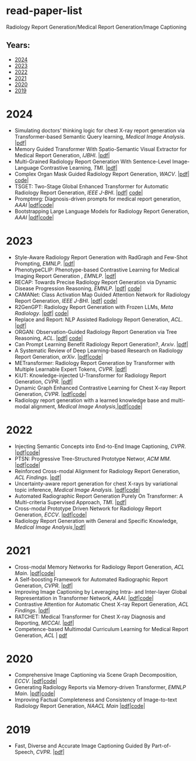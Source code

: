 # read-paper-list
Radiology Report Generation/Medical Report Generation/Image Captioning

## Years:
* [2024](#2024) 
* [2023](#2023) 
* [2022](#2022) 
* [2021](#2021)
* [2020](#2020)
* [2019](#2019)

# **2024** <div id="2024"></div>
* Simulating doctors’ thinking logic for chest X-ray report generation via Transformer-based Semantic Query learning, *Medical Image Analysis*. |[pdf](https://github.com/zjukongming/TranSQ.)| 
* Memory Guided Transformer With Spatio-Semantic Visual Extractor for Medical Report Generation, *IJBHI*. |[pdf](https://ieeexplore.ieee.org/abstract/document/10453958)| 
* Multi-Grained Radiology Report Generation With Sentence-Level Image-Language Contrastive Learning, *TMI*. |[pdf](https://ieeexplore.ieee.org/abstract/document/10458706)|
* Complex Organ Mask Guided Radiology Report Generation, *WACV*. |[pdf](https://openaccess.thecvf.com/content/WACV2024/papers/Gu_Complex_Organ_Mask_Guided_Radiology_Report_Generation_WACV_2024_paper.pdf)| [code](https://github.com/GaryGuTC/COMG_model.)|
* TSGET: Two-Stage Global Enhanced Transformer for Automatic Radiology Report Generation, *IEEE J-BHI*. |[pdf](https://ieeexplore.ieee.org/document/10381879)| [code](https://github.com/SKD-HPC/TSGET)|
* Promptmrg: Diagnosis-driven prompts for medical report generation, *AAAI* |[pdf](https://ojs.aaai.org/index.php/AAAI/article/download/28038/28087)|[code](https://github.com/jhb86253817/PromptMRG)|
* Bootstrapping Large Language Models for Radiology Report Generation, *AAAI* |[pdf](https://ojs.aaai.org/index.php/AAAI/article/view/29826/31434)|[code](https://github.com/synlp/R2-LLM)|

# **2023** <div id="2023"></div>
* Style-Aware Radiology Report Generation with RadGraph and Few-Shot Prompting, *EMNLP*. |[pdf](https://aclanthology.org/2023.findings-emnlp.977.pdf)|
* PhenotypeCLIP: Phenotype-based Contrastive Learning for Medical Imaging Report Generation , *EMNLP*. |[pdf](https://aclanthology.org/2023.emnlp-main.989.pdf)|
* RECAP: Towards Precise Radiology Report Generation via Dynamic Disease Progression Reasoning, *EMNLP*. |[pdf](https://aclanthology.org/2023.findings-emnlp.140.pdf)| [code](https://github.com/wjhou/recap)|
* CAMANet: Class Activation Map Guided Attention Network for Radiology Report Generation, *IEEE J-BHI*. |[pdf](https://ieeexplore.ieee.org/abstract/document/10400776)| [code](https://github.com/Markin-Wang/CAMANet)|
* R2GenGPT: Radiology Report Generation with Frozen LLMs, *Meta Radiology*. |[pdf](https://arxiv.org/abs/2309.09812)| [code](https://github.com/wang-zhanyu/R2GenGPT)|
* Replace and Report: NLP Assisted Radiology Report Generation, *ACL*. |[pdf](https://aclanthology.org/2023.findings-acl.683.pdf)|
* ORGAN: Observation-Guided Radiology Report Generation via Tree Reasoning, *ACL*. |[pdf](https://aclanthology.org/2023.acl-long.451.pdf)| [code](https://github.com/wjhou/ORGan)|
* Can Prompt Learning Benefit Radiology Report Generation?, *Arxiv*. |[pdf](https://arxiv.org/abs/2308.16269)|
* A Systematic Review of Deep Learning-based Research on Radiology Report Generation, *arXiv*. |[pdf](https://arxiv.org/abs/2311.14199.pdf)|[code](https://github.com/synlp/RRG-Review)|
* METransformer: Radiology Report Generation by Transformer with Multiple Learnable Expert Tokens, *CVPR*. |[pdf](https://openaccess.thecvf.com/content/CVPR2023/papers/Wang_METransformer_Radiology_Report_Generation_by_Transformer_With_Multiple_Learnable_Expert_CVPR_2023_paper.pdf)|
* KiUT: Knowledge-injected U-Transformer for Radiology Report Generation, *CVPR*. |[pdf](https://openaccess.thecvf.com/content/CVPR2023/papers/Huang_KiUT_Knowledge-Injected_U-Transformer_for_Radiology_Report_Generation_CVPR_2023_paper.pdf)|
* Dynamic Graph Enhanced Contrastive Learning for Chest X-ray Report Generation, *CVPR*. |[pdf](https://openaccess.thecvf.com/content/CVPR2023/papers/Li_Dynamic_Graph_Enhanced_Contrastive_Learning_for_Chest_X-Ray_Report_Generation_CVPR_2023_paper.pdf)|[code](https://github.com/mlii0117/DCL)|
* Radiology report generation with a learned knowledge base and multi-modal alignment, *Medical Image Analysis*,|[pdf](https://www.sciencedirect.com/science/article/pii/S1361841523000592)|[code](https://github.com/LX-doctorAI1/M2KT)|



# **2022** <div id="2022"></div>
* Injecting Semantic Concepts into End-to-End Image Captioning, *CVPR*. |[pdf](https://openaccess.thecvf.com/content/CVPR2022/papers/Fang_Injecting_Semantic_Concepts_Into_End-to-End_Image_Captioning_CVPR_2022_paper.pdf)|[code](https://github.com/jacobswan1/ViTCAP)|
* PTSN: Progressive Tree-Structured Prototype Networ, *ACM MM*. |[pdf](https://dl.acm.org/doi/abs/10.1145/3503161.3548024)|[code](https://github.com/NovaMind-Z/PTSN)| 
* Reinforced Cross-modal Alignment for Radiology Report Generation, *ACL Findings*. |[pdf](https://aclanthology.org/2022.findings-acl.38/)|
* Uncertainty-aware report generation for chest X-rays by variational topic inference, *Medical Image Analysis*. |[pdf](https://www.sciencedirect.com/science/article/pii/S1361841522002341)|[code](https://github.com/ivonajdenkoska/variational-xray-report-gen)| 
* Automated Radiographic Report Generation Purely On Transformer: A Multi-criteria Supervised Approach, *TMI*. |[pdf](https://ieeexplore.ieee.org/document/9768661)|
* Cross-modal Prototype Driven Network for Radiology Report Generation, *ECCV*. |[pdf](https://arxiv.org/abs/2207.04818)|[code](https://github.com/Markin-Wang/XProNet)| 
* Radiology Report Generation with General and Specific Knowledge, *Medical Image Analysis*,|[pdf](https://arxiv.org/pdf/2112.15009.pdf)|




# **2021** <div id="2021"></div>
* Cross-modal Memory Networks for Radiology Report Generation, *ACL Main*. |[pdf](https://aclanthology.org/2021.acl-long.459.pdf)|[code](https://github.com/cuhksz-nlp/r2gencmn)|
* A Self-boosting Framework for Automated Radiographic Report Generation, *CVPR*. |[pdf](https://openaccess.thecvf.com/content/CVPR2021/papers/Wang_A_Self-Boosting_Framework_for_Automated_Radiographic_Report_Generation_CVPR_2021_paper.pdf)|
* Improving Image Captioning by Leveraging Intra- and Inter-layer Global Representation in Transformer Network, *AAAI*. |[pdf](https://ojs.aaai.org/index.php/AAAI/article/view/16258)|[code](https://github.com/luo3300612/image-captioning-DLCT)| 
* Contrastive Attention for Automatic Chest X-ray Report Generation, *ACL Findings*. |[pdf](https://aclanthology.org/2021.findings-acl.23.pdf)|
* RATCHET: Medical Transformer for Chest X-ray Diagnosis and Reporting, *MICCAI*. |[pdf](https://link.springer.com/chapter/10.1007/978-3-030-87234-2_28)|
* Competence-based Multimodal Curriculum Learning for Medical Report Generation, *ACL* | [pdf](https://aclanthology.org/2021.acl-long.234/)

# **2020** <div id="2020"></div>
* Comprehensive Image Captioning via Scene Graph Decomposition, *ECCV*. |[pdf](https://dl.acm.org/doi/abs/10.1007/978-3-030-58568-6_13)|[code](https://github.com/YiwuZhong/Sub-GC)|
* Generating Radiology Reports via Memory-driven Transformer, *EMNLP Main*. |[pdf](https://aclanthology.org/2020.emnlp-main.112/)|[code](https://github.com/cuhksz-nlp/R2Gen)| 
* Improving Factual Completeness and Consistency of Image-to-text Radiology Report Generation, *NAACL Main* |[pdf](https://arxiv.org/abs/2010.10042)|[code](https://github.com/ysmiura/ifcc)| 


# **2019** <div id="2019"></div>
* Fast, Diverse and Accurate Image Captioning Guided By Part-of-Speech, *CVPR*. |[pdf](https://openaccess.thecvf.com/content_CVPR_2019/papers/Deshpande_Fast_Diverse_and_Accurate_Image_Captioning_Guided_by_Part-Of-Speech_CVPR_2019_paper.pdf)|
